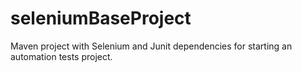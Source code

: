 # seleniumBaseProject
Maven project with Selenium and Junit dependencies for starting an automation tests project.
